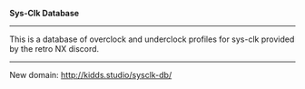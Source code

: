 **Sys-Clk Database**
***
This is a database of overclock and underclock profiles for sys-clk provided by the retro NX discord.
***
New domain: http://kidds.studio/sysclk-db/
